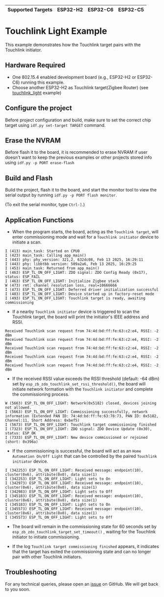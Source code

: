 | Supported Targets | ESP32-H2 | ESP32-C6 | ESP32-C5 |
| ----------------- | -------- | -------- | -------- |
# Touchlink Light Example 

This example demonstrates how the Touchlink target pairs with the Touchlink initiator.

## Hardware Required
* One 802.15.4 enabled development board (e.g., ESP32-H2 or ESP32-C6) running this example.
* Choose another ESP32-H2 as Touchlink target(Zigbee Router) (see [touchlink_light](../touchlink_light) example)

## Configure the project

Before project configuration and build, make sure to set the correct chip target using `idf.py set-target TARGET` command.

## Erase the NVRAM 

Before flash it to the board, it is recommended to erase NVRAM if user doesn't want to keep the previous examples or other projects stored info 
using `idf.py -p PORT erase-flash`

## Build and Flash

Build the project, flash it to the board, and start the monitor tool to view the serial output by running `idf.py -p PORT flash monitor`.

(To exit the serial monitor, type ``Ctrl-]``.)

## Application Functions

- When the program starts, the board, acting as the `Touchlink target`, will enter commissioning mode and wait for a `Touchlink initiator` device to initiate a scan.
```
I (413) main_task: Started on CPU0
I (423) main_task: Calling app_main()
I (443) phy: phy_version: 321,2, 632dc08, Feb 13 2025, 16:29:11
I (443) phy: libbtbb version: 509a2a6, Feb 13 2025, 16:29:25
I (453) main_task: Returned from app_main()
I (463) ESP_TL_ON_OFF_LIGHT: ZDO signal: ZDO Config Ready (0x17), status: ESP_FAIL
I (463) ESP_TL_ON_OFF_LIGHT: Initialize Zigbee stack
W (473) rmt: channel resolution loss, real=10666666
I (473) ESP_TL_ON_OFF_LIGHT: Deferred driver initialization successful
I (483) ESP_TL_ON_OFF_LIGHT: Device started up in factory-reset mode
I (493) ESP_TL_ON_OFF_LIGHT: Touchlink target is ready, awaiting commissioning
```

- If a nearby `Touchlink initiator` device is triggered to scan the Touchlink target, the board will print the initiator's IEEE address and RSSI.
```
Received Touchlink scan request from 74:4d:bd:ff:fe:63:c2:e4, RSSI: -2 dBm
Received Touchlink scan request from 74:4d:bd:ff:fe:63:c2:e4, RSSI: -2 dBm
Received Touchlink scan request from 74:4d:bd:ff:fe:63:c2:e4, RSSI: -2 dBm
Received Touchlink scan request from 74:4d:bd:ff:fe:63:c2:e4, RSSI: -2 dBm
Received Touchlink scan request from 74:4d:bd:ff:fe:63:c2:e4, RSSI: -2 dBm
```

- If the received RSSI value exceeds the RSSI threshold (default: -64 dBm) set by `esp_zb_zdo_touchlink_set_rssi_threshold()`, the board will initiate network
  formation with the `Touchlink initiator` and complete the commissioning process.
```
W (5663) ESP_TL_ON_OFF_LIGHT: Network(0x5182) closed, devices joining not allowed.
I (5663) ESP_TL_ON_OFF_LIGHT: Commissioning successfully, network information (Extended PAN ID: 74:4d:bd:ff:fe:63:78:73, PAN ID: 0x5182, Channel:11, Short Address: 0xbef5)
I (5673) ESP_TL_ON_OFF_LIGHT: Touchlink target commissioning finished
I (7323) ESP_TL_ON_OFF_LIGHT: ZDO signal: ZDO Device Update (0x30), status: ESP_OK
I (7333) ESP_TL_ON_OFF_LIGHT: New device commissioned or rejoined (short: 0x396a)
```

- If the commissioning is successful, the board will act as an `Home Automation On/Off Light` that can be controlled by the paired `Touchlink initiator` device.
```
I (342253) ESP_TL_ON_OFF_LIGHT: Received message: endpoint(10), cluster(0x6), attribute(0x0), data size(1)
I (342253) ESP_TL_ON_OFF_LIGHT: Light sets to On
I (342973) ESP_TL_ON_OFF_LIGHT: Received message: endpoint(10), cluster(0x6), attribute(0x0), data size(1)
I (342983) ESP_TL_ON_OFF_LIGHT: Light sets to Off
I (345183) ESP_TL_ON_OFF_LIGHT: Received message: endpoint(10), cluster(0x6), attribute(0x0), data size(1)
I (345183) ESP_TL_ON_OFF_LIGHT: Light sets to On
I (345573) ESP_TL_ON_OFF_LIGHT: Received message: endpoint(10), cluster(0x6), attribute(0x0), data size(1)
I (345573) ESP_TL_ON_OFF_LIGHT: Light sets to Off
```

- The board will remain in the commissioning state for 60 seconds set by `esp_zb_zdo_touchlink_target_set_timeout()` , waiting for the Touchlink initiator to
  initiate commissioning.

- If the log `Touchlink target commissioning finished` appears, it indicates that the target has exited the commissioning state and can no longer pair with
  other Touchlink initiators.

## Troubleshooting

For any technical queries, please open an [issue](https://github.com/espressif/esp-zigbee-sdk/issues) on GitHub. We will get back to you soon.
